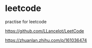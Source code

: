 # leetcode
practise for leetcode


https://github.com/LLancelot/LeetCode

https://zhuanlan.zhihu.com/p/161036474
